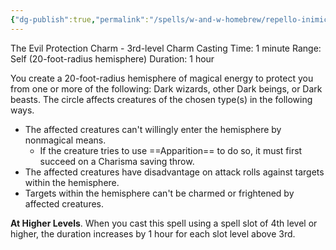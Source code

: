 ```yaml
---
{"dg-publish":true,"permalink":"/spells/w-and-w-homebrew/repello-inimicum/"}
---
```


The Evil Protection Charm - 3rd-level Charm 
Casting Time: 1 minute 
Range: Self (20-foot-radius hemisphere) 
Duration: 1 hour 

You create a 20-foot-radius hemisphere of magical energy to protect you from one or more of the following: Dark wizards, other Dark beings, or Dark beasts. The circle affects creatures of the chosen type(s) in the following ways. 
- The affected creatures can't willingly enter the hemisphere by nonmagical means. 
	- If the creature tries to use ==Apparition== to do so, it must first succeed on a Charisma saving throw. 
- The affected creatures have disadvantage on attack rolls against targets within the hemisphere. 
- Targets within the hemisphere can't be charmed or frightened by affected creatures. 

**At Higher Levels**. When you cast this spell using a spell slot of 4th level or higher, the duration increases by 1 hour for each slot level above 3rd.